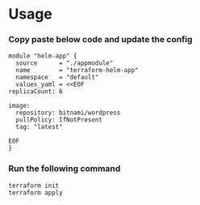 # Usage

### Copy paste below code and update the config

```hcl
module "helm-app" {
  source      = "./appmodule"
  name        = "terraform-helm-app"
  namespace   = "default"
  values_yaml = <<EOF
replicaCount: 6

image:
  repository: bitnami/wordpress
  pullPolicy: IfNotPresent
  tag: "latest"

EOF
}
```

### Run the following command
```
terraform init
terraform apply
```